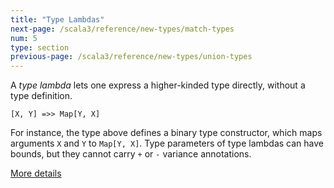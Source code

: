 ```yaml
---
title: "Type Lambdas"
next-page: /scala3/reference/new-types/match-types
num: 5
type: section
previous-page: /scala3/reference/new-types/union-types
---
```


<!-- THIS FILE HAS BEEN GENERATED BY SCALADOC PREPROCESSOR.
    The whole process of generation the docs can be found under this README: https://github.com/lampepfl/dotty/blob/master/docs/README.md
    The source file can be found here https://github.com/lampepfl/dotty/edit/master/docs/docs/reference/new-types/type-lambdas.md
    NOTE THAT ANY CHANGES TO THIS FILE WILL BE OVERRIDEN BY PREPROCESSOR.
-->

A _type lambda_ lets one express a higher-kinded type directly, without
a type definition.

<div class="snippet" ><div class="buttons"></div><pre><code class="language-scala"><span id="0" class="" >[X, Y] =&gt;&gt; Map[Y, X]
</span></code></pre></div>

For instance, the type above defines a binary type constructor, which maps arguments `X` and `Y` to `Map[Y, X]`.
Type parameters of type lambdas can have bounds, but they cannot carry `+` or `-` variance annotations.

[More details](./type-lambdas-spec.html)
